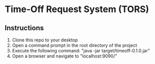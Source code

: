 Time-Off Request System (TORS)
=======

## Instructions

 1. Clone this repo to your desktop
 2. Open a command prompt in the root directory of the project
 3. Execute the following command: "java -jar target/timeoff-0.1.0.jar"
 4. Open a browser and navigate to "localhost:9090/"
